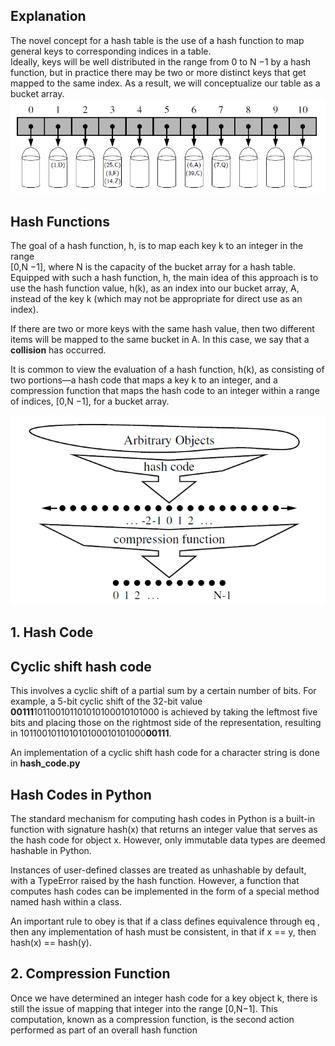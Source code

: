 ## Explanation

The novel concept for a hash table is the use of a hash function to map general
keys to corresponding indices in a table. <bR>Ideally, keys will be well distributed in the
range from 0 to N −1 by a hash function, but in practice there may be two or more
distinct keys that get mapped to the same index. As a result, we will conceptualize
our table as a bucket array. <br>
![Bucket Array](BucketArray.PNG)

## Hash Functions
The goal of a hash function, h, is to map each key k to an integer in the range
<br>[0,N −1], where N is the capacity of the bucket array for a hash table. Equipped
with such a hash function, h, the main idea of this approach is to use the hash
function value, h(k), as an index into our bucket array, A, instead of the key k
(which may not be appropriate for direct use as an index).

If there are two or more keys with the same hash value, then two different items
will be mapped to the same bucket in A. In this case, we say that a **collision** has
occurred.

It is common to view the evaluation of a hash function, h(k), as consisting of
two portions—a hash code that maps a key k to an integer, and a compression
function that maps the hash code to an integer within a range of indices, [0,N −1],
for a bucket array.

![Hash Function](HashFunction.PNG)

## 1. Hash Code
## Cyclic shift hash code
This involves a cyclic
shift of a partial sum by a certain number of bits. For example, a 5-bit cyclic shift
of the 32-bit value **00111**101100101101010100010101000 is achieved by taking
the leftmost five bits and placing those on the rightmost side of the representation,
resulting in 101100101101010100010101000**00111**.

An implementation of a cyclic shift hash code for a character string is 
done in **hash_code.py**


## Hash Codes in Python
The standard mechanism for computing hash codes in Python is a built-in function
with signature hash(x) that returns an integer value that serves as the hash code for
object x. However, only immutable data types are deemed hashable
in Python. <br>

Instances of user-defined classes are treated as unhashable by default, with a
TypeError raised by the hash function. However, a function that computes hash
codes can be implemented in the form of a special method named hash within
a class.

An important rule to obey is that if a class defines equivalence through eq ,
then any implementation of hash must be consistent, in that if x == y, then
hash(x) == hash(y).

## 2. Compression Function
Once we have determined an integer hash code for
a key object k, there is still the issue of mapping that integer into the range [0,N−1].
This computation, known as a compression function, is the second action performed
as part of an overall hash function